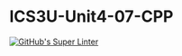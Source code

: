 # ICS3U-Unit4-07-CPP

[![GitHub's Super Linter](https://github.com/Aidan-Lalonde-Novales/ICS3U-Unit4-07-CPP/workflows/GitHub's%20Super%20Linter/badge.svg)](https://github.com/Aidan-Lalonde-Novales/ICS3U-Unit4-07-CPP/actions)
